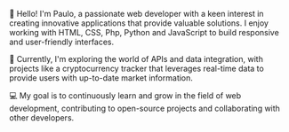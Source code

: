 👋 Hello! I'm Paulo, a passionate web developer with a keen interest in creating innovative applications that provide valuable solutions. I enjoy working with HTML, CSS, Php, Python and JavaScript to build responsive and user-friendly interfaces.

🌱 Currently, I'm exploring the world of APIs and data integration, with projects like a cryptocurrency tracker that leverages real-time data to provide users with up-to-date market information.

💻 My goal is to continuously learn and grow in the field of web development, contributing to open-source projects and collaborating with other developers.
